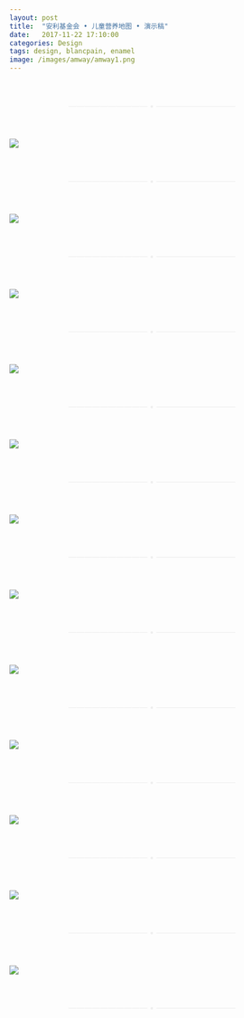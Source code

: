 ```yaml
---
layout: post
title:  "安利基金会 • 儿童营养地图 • 演示稿"
date:   2017-11-22 17:10:00
categories: Design
tags: design, blancpain, enamel
image: /images/amway/amway1.png
---
```


<p style="margin-top:50px; margin-bottom:50px; text-align:center; color:#eeeeee">—————————— • ——————————</p>

![](/images/amway/amway2.png)

<p style="margin-top:50px; margin-bottom:50px; text-align:center; color:#eeeeee">—————————— • ——————————</p>

![](/images/amway/amway3.png)

<p style="margin-top:50px; margin-bottom:50px; text-align:center; color:#eeeeee">—————————— • ——————————</p>

![](/images/amway/amway4.png)

<p style="margin-top:50px; margin-bottom:50px; text-align:center; color:#eeeeee">—————————— • ——————————</p>

![](/images/amway/amway5.png)

<p style="margin-top:50px; margin-bottom:50px; text-align:center; color:#eeeeee">—————————— • ——————————</p>

![](/images/amway/amway6.png)

<p style="margin-top:50px; margin-bottom:50px; text-align:center; color:#eeeeee">—————————— • ——————————</p>

![](/images/amway/amway8.png)

<p style="margin-top:50px; margin-bottom:50px; text-align:center; color:#eeeeee">—————————— • ——————————</p>

![](/images/amway/amway9.png)

<p style="margin-top:50px; margin-bottom:50px; text-align:center; color:#eeeeee">—————————— • ——————————</p>

![](/images/amway/amway10.png)

<p style="margin-top:50px; margin-bottom:50px; text-align:center; color:#eeeeee">—————————— • ——————————</p>

![](/images/amway/amway12.png)

<p style="margin-top:50px; margin-bottom:50px; text-align:center; color:#eeeeee">—————————— • ——————————</p>

![](/images/amway/amway13.png)

<p style="margin-top:50px; margin-bottom:50px; text-align:center; color:#eeeeee">—————————— • ——————————</p>

![](/images/amway/amway14.png)

<p style="margin-top:50px; margin-bottom:50px; text-align:center; color:#eeeeee">—————————— • ——————————</p>

![](/images/amway/amway15.png)

<p style="margin-top:50px; margin-bottom:50px; text-align:center; color:#eeeeee">—————————— • ——————————</p>

